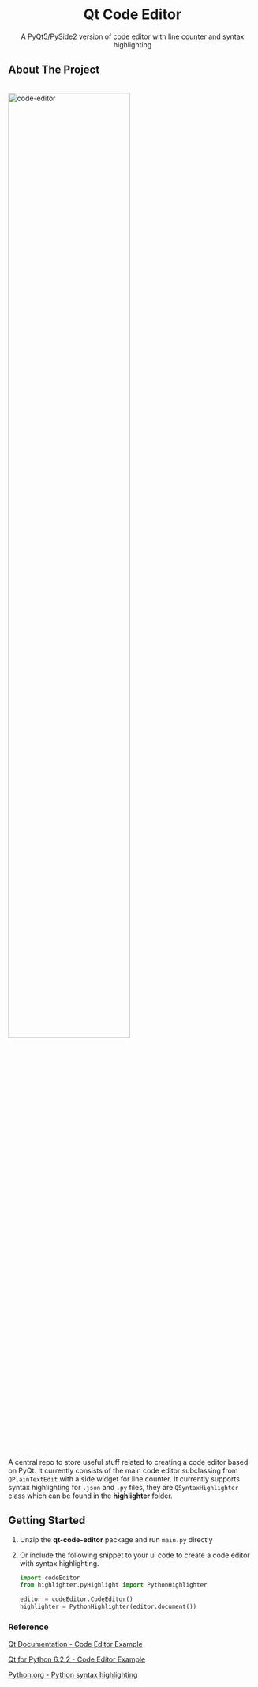 <div align="center">
<h1 align="center">Qt Code Editor</h1>

  <p align="center">
    A PyQt5/PySide2 version of code editor with line counter and syntax highlighting
  </p>
</div>

## About The Project

<br>

<div align="left">
<img src="https://i.imgur.com/slpRvWD.png" alt="code-editor" width="70%"/>
</div>

<br>

A central repo to store useful stuff related to creating a code editor based on PyQt.
It currently consists of the main code editor subclassing from `QPlainTextEdit` with
a side widget for line counter. It currently supports syntax highlighting for
`.json` and `.py` files, they are `QSyntaxHighlighter` class which can be found
in the **highlighter** folder.

## Getting Started

1. Unzip the **qt-code-editor** package and run `main.py` directly

2. Or include the following snippet to your ui code to create a
code editor with syntax highlighting.
    ```python
    import codeEditor
    from highlighter.pyHighlight import PythonHighlighter

    editor = codeEditor.CodeEditor()
    highlighter = PythonHighlighter(editor.document())
    ```

### Reference

[Qt Documentation - Code Editor Example](https://doc.qt.io/qt-5/qtwidgets-widgets-codeeditor-example.html)

[Qt for Python 6.2.2 - Code Editor Example](https://doc.qt.io/qtforpython/examples/example_widgets__codeeditor.html)

[Python.org - Python syntax highlighting](https://wiki.python.org/moin/PyQt/Python%20syntax%20highlighting)

